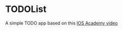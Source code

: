 # TODOList

A simple TODO app based on this [IOS Academy video](https://www.youtube.com/watch?v=4R9DJxjmSCk&list=PLXNifhZBUE8-RlsXLXzibBxq67RfwYbq8&index=5&t=54s)